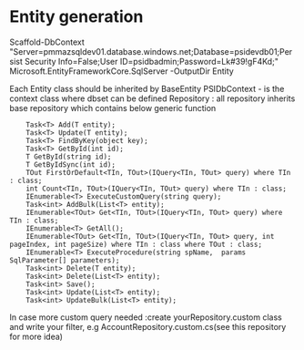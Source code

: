 ﻿ # Entity generation
 Scaffold-DbContext "Server=pmmazsqldev01.database.windows.net;Database=psidevdb01;Persist Security Info=False;User ID=psidbadmin;Password=Lk#39!gF4Kd;" Microsoft.EntityFrameworkCore.SqlServer -OutputDir Entity

 Each Entity class should be inherited by BaseEntity
 PSIDbContext - is the context class where dbset can be defined
 Repository : all repository inherits base repository which contains below generic function
   
        Task<T> Add(T entity);
        Task<T> Update(T entity);
        Task<T> FindByKey(object key);
        Task<T> GetById(int id);
        T GetById(string id);
        T GetByIdSync(int id);
        TOut FirstOrDefault<TIn, TOut>(IQuery<TIn, TOut> query) where TIn : class;        
        int Count<TIn, TOut>(IQuery<TIn, TOut> query) where TIn : class;       
        IEnumerable<T> ExecuteCustomQuery(string query);
        Task<int> AddBulk(List<T> entity);
        IEnumerable<TOut> Get<TIn, TOut>(IQuery<TIn, TOut> query) where TIn : class;      
        IEnumerable<T> GetAll();
        IEnumerable<TOut> Get<TIn, TOut>(IQuery<TIn, TOut> query, int pageIndex, int pageSize) where TIn : class where TOut : class;       
        IEnumerable<T> ExecuteProcedure(string spName,  params SqlParameter[] parameters);
        Task<int> Delete(T entity);
        Task<int> Delete(List<T> entity);
        Task<int> Save();
        Task<int> Update(List<T> entity);
        Task<int> UpdateBulk(List<T> entity);

In case more custom query needed :create yourRepository.custom class and write your filter, e.g AccountRepository.custom.cs(see this repository for more idea)